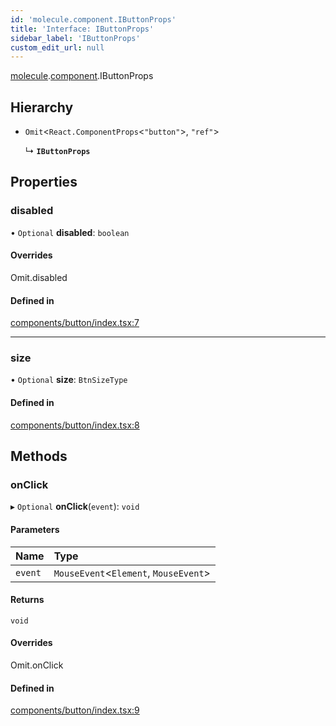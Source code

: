 ```yaml
---
id: 'molecule.component.IButtonProps'
title: 'Interface: IButtonProps'
sidebar_label: 'IButtonProps'
custom_edit_url: null
---
```


[molecule](../namespaces/molecule).[component](../namespaces/molecule.component).IButtonProps

## Hierarchy

-   `Omit`<`React.ComponentProps`<`"button"`\>, `"ref"`\>

    ↳ **`IButtonProps`**

## Properties

### disabled

• `Optional` **disabled**: `boolean`

#### Overrides

Omit.disabled

#### Defined in

[components/button/index.tsx:7](https://github.com/DTStack/molecule/blob/ff1a27ef/src/components/button/index.tsx#L7)

---

### size

• `Optional` **size**: `BtnSizeType`

#### Defined in

[components/button/index.tsx:8](https://github.com/DTStack/molecule/blob/ff1a27ef/src/components/button/index.tsx#L8)

## Methods

### onClick

▸ `Optional` **onClick**(`event`): `void`

#### Parameters

| Name    | Type                                   |
| :------ | :------------------------------------- |
| `event` | `MouseEvent`<`Element`, `MouseEvent`\> |

#### Returns

`void`

#### Overrides

Omit.onClick

#### Defined in

[components/button/index.tsx:9](https://github.com/DTStack/molecule/blob/ff1a27ef/src/components/button/index.tsx#L9)
